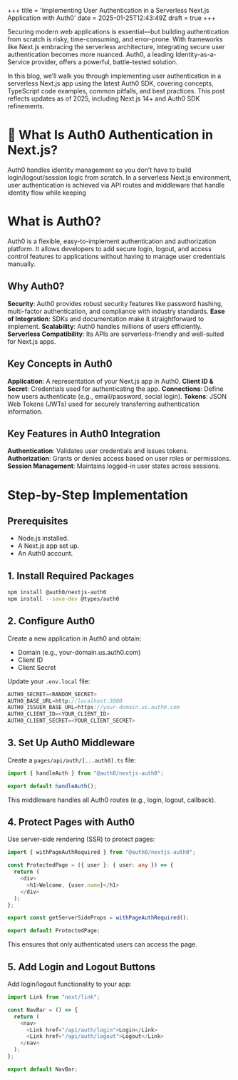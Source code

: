 +++
title = 'Implementing User Authentication in a Serverless Next.js Application with Auth0'
date = 2025-01-25T12:43:49Z
draft = true
+++

Securing modern web applications is essential—but building authentication from scratch is risky, time-consuming, and error-prone. With frameworks like Next.js embracing the serverless architecture, integrating secure user authentication becomes more nuanced. Auth0, a leading Identity-as-a-Service provider, offers a powerful, battle-tested solution.

In this blog, we’ll walk you through implementing user authentication in a serverless Next.js app using the latest Auth0 SDK, covering concepts, TypeScript code examples, common pitfalls, and best practices. This post reflects updates as of 2025, including Next.js 14+ and Auth0 SDK refinements.

# 🧠 What Is Auth0 Authentication in Next.js?

Auth0 handles identity management so you don’t have to build login/logout/session logic from scratch. In a serverless Next.js environment, user authentication is achieved via API routes and middleware that handle identity flow while keeping

# What is Auth0?

Auth0 is a flexible, easy-to-implement authentication and authorization platform. It allows developers to add secure login, logout, and access control features to applications without having to manage user credentials manually.

## Why Auth0?

**Security**: Auth0 provides robust security features like password hashing, multi-factor authentication, and compliance with industry standards.
**Ease of Integration**: SDKs and documentation make it straightforward to implement.
**Scalability**: Auth0 handles millions of users efficiently.
**Serverless Compatibility**: Its APIs are serverless-friendly and well-suited for Next.js apps.

## Key Concepts in Auth0

**Application**: A representation of your Next.js app in Auth0.
**Client ID & Secret**: Credentials used for authenticating the app.
**Connections**: Define how users authenticate (e.g., email/password, social login).
**Tokens**: JSON Web Tokens (JWTs) used for securely transferring authentication information.

## Key Features in Auth0 Integration

**Authentication**: Validates user credentials and issues tokens.
**Authorization**: Grants or denies access based on user roles or permissions.
**Session Management**: Maintains logged-in user states across sessions.

# Step-by-Step Implementation

## Prerequisites

- Node.js installed.
- A Next.js app set up.
- An Auth0 account.

## 1. Install Required Packages

```bash
npm install @auth0/nextjs-auth0
npm install --save-dev @types/auth0
```

## 2. Configure Auth0

Create a new application in Auth0 and obtain:

- Domain (e.g., your-domain.us.auth0.com)
- Client ID
- Client Secret

Update your `.env.local` file:

```typescript
AUTH0_SECRET=<RANDOM_SECRET>
AUTH0_BASE_URL=http://localhost:3000
AUTH0_ISSUER_BASE_URL=https://your-domain.us.auth0.com
AUTH0_CLIENT_ID=<YOUR_CLIENT_ID>
AUTH0_CLIENT_SECRET=<YOUR_CLIENT_SECRET>
```

## 3. Set Up Auth0 Middleware

Create a `pages/api/auth/[...auth0].ts` file:

```typescript
import { handleAuth } from "@auth0/nextjs-auth0";

export default handleAuth();
```

This middleware handles all Auth0 routes (e.g., login, logout, callback).

## 4. Protect Pages with Auth0

Use server-side rendering (SSR) to protect pages:

```typescript
import { withPageAuthRequired } from "@auth0/nextjs-auth0";

const ProtectedPage = ({ user }: { user: any }) => {
  return (
    <div>
      <h1>Welcome, {user.name}</h1>
    </div>
  );
};

export const getServerSideProps = withPageAuthRequired();

export default ProtectedPage;
```

This ensures that only authenticated users can access the page.

## 5. Add Login and Logout Buttons

Add login/logout functionality to your app:

```typescript
import Link from "next/link";

const NavBar = () => {
  return (
    <nav>
      <Link href="/api/auth/login">Login</Link>
      <Link href="/api/auth/logout">Logout</Link>
    </nav>
  );
};

export default NavBar;
```
